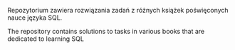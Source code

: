 Repozytorium zawiera rozwiązania zadań z różnych książek poświęconych nauce języka SQL.

The repository contains solutions to tasks in various books that are dedicated to learning SQL
